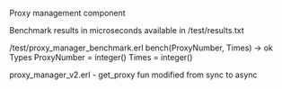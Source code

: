 Proxy management component

Benchmark results in microseconds available in /test/results.txt

/test/proxy_manager_benchmark.erl
bench(ProxyNumber, Times) -> ok
    Types
        ProxyNumber = integer()
        Times = integer()

proxy_manager_v2.erl - get_proxy fun modified from sync to async
